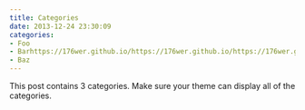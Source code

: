 ```yaml
---
title: Categories
date: 2013-12-24 23:30:09
categories:
- Foo
- Barhttps://176wer.github.io/https://176wer.github.io/https://176wer.github.io/https://176wer.github.io/https://176wer.github.io/https://176wer.github.io/https://176wer.github.io/https://176wer.github.io/https://176wer.github.io/https://176wer.github.io/https://176wer.github.io/https://176wer.github.io/https://176wer.github.io/https://176wer.github.io/https://176wer.github.io/https://176wer.github.io/https://176wer.github.io/https://176wer.github.io/https://176wer.github.io/https://176wer.github.io/https://176wer.github.io/https://176wer.github.io/https://176wer.github.io/https://176wer.github.io/https://176wer.github.io/https://176wer.github.io/https://176wer.github.io/
- Baz
---
```


This post contains 3 categories. Make sure your theme can display all of the categories.
